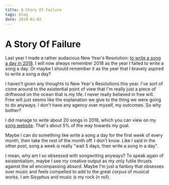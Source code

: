 ```yaml
---
title: A Story Of Failure
tags: blog
date: 2019-01-02
---
```

# A Story Of Failure

Last year I made a rather audacious New Year's Resolution: [to write a song a day in 2018](https://blog.travisbriggs.com/writing-a-song-a-day-in-2018-d4f2be32c40f). I will now always remember 2018 as the year I failed to write a song a day. Or maybe I should remember it as the year that I bravely aspired to write a song a day?

I haven't given any thoughts to New Year's Resolutions this year. I've sort of come around to the existential point of view that I'm really just a piece of driftwood on the ocean that is my life. I never really believed in free will. Free will just seems like the explanation we give to the thing we were going to do anyways. I don't have any agency over myself, my outcomes. So why bother?

I did manage to write about 20 songs in 2018, which you can view on my [song website](https://songs.travisbriggs.com). That's about 5% of the way towards my goal.

Maybe I can do something like write a song a day for the first week of every month, then take the rest of the month off. I don't know. Like I said in the other post, song a week is really "wait 5 days, then write a song in a day".

I mean, why am I so obsessed with songwriting anyways? To speak again of existentialism, maybe I see my creative output as my only futile thrusts against the all encompassing absurd. Maybe I'm just a fanboy that obsesses over music and feels compelled to add to the great corpus of musical works. I am Sisyphus and music is my rock (n roll).